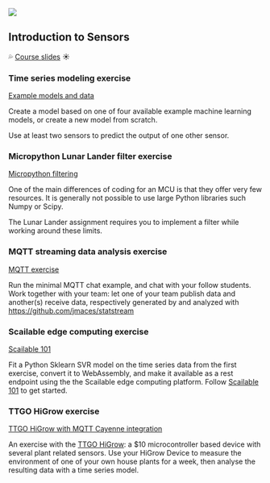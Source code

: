![](images/sensor.png)

## Introduction to Sensors

💦 [Course slides](https://github.com/robinvanemden/sensors/tree/master/_course_slides) ☀

### Time series modeling exercise

[Example models and data](timeseries)

Create a model based on one of four available example machine learning models, or create a new model from scratch. 

Use at least two sensors to predict the output of one other sensor.

### Micropython Lunar Lander filter exercise

[Micropython filtering](micropython)

One of the main differences of coding for an MCU is that they offer very few resources. It is generally not possible to use large Python libraries such Numpy or Scipy.

The Lunar Lander assignment requires you to implement a filter while working around these limits.

### MQTT streaming data analysis exercise

[MQTT exercise](mqtt)

Run the minimal MQTT chat example, and chat with your follow students. Work together with your team: let one of your team publish data and another(s) receive data, respectively generated by and analyzed with https://github.com/jmaces/statstream

### Scailable edge computing exercise

[Scailable 101](https://github.com/scailable/sclbl-tutorials/blob/master/sclbl-101-getting-started/README.md)

Fit a Python Sklearn SVR model on the time series data from the first exercise, convert it to WebAssembly, and make it available as a rest endpoint using the the Scailable edge computing platform. Follow [Scailable 101](https://github.com/scailable/sclbl-tutorials/blob/master/sclbl-101-getting-started/README.md) to get started.

### TTGO HiGrow exercise

[TTGO HiGrow with MQTT Cayenne integration](higrow)

An exercise with the [TTGO HiGrow](https://www.tindie.com/products/ttgo/lilygorttgo-t-higrow/): a $10 microcontroller based device with several plant related sensors. Use your HiGrow Device to measure the environment of one of your own house plants for a week, then analyse the resulting data with a time series model.



